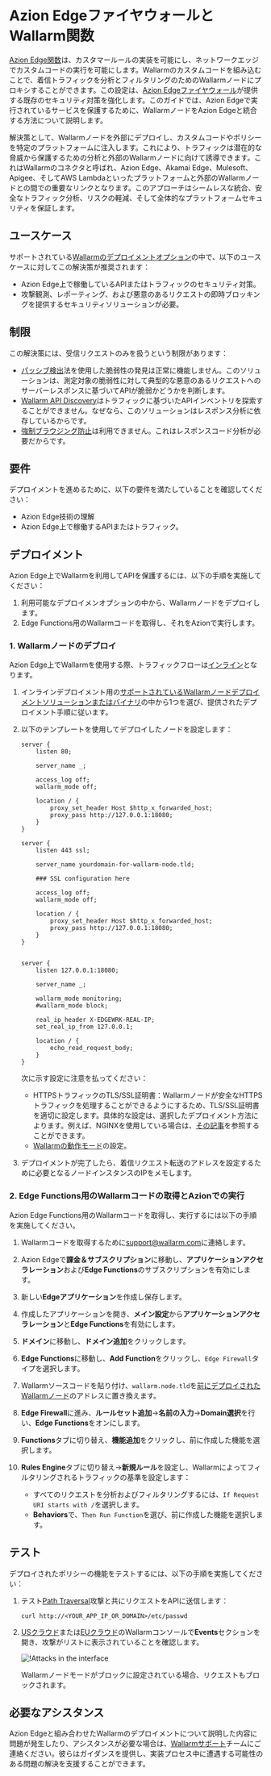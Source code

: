 [ptrav-attack-docs]:                ../../attacks-vulns-list.md#path-traversal
[attacks-in-ui-image]:              ../../images/admin-guides/test-attacks-quickstart-sqli-xss.png

# Azion EdgeファイヤウォールとWallarm関数

[Azion Edge関数](https://www.azion.com/en/products/edge-functions/)は、カスタマールールの実装を可能にし、ネットワークエッジでカスタムコードの実行を可能にします。Wallarmのカスタムコードを組み込むことで、着信トラフィックを分析とフィルタリングのためのWallarmノードにプロキシすることができます。この設定は、[Azion Edgeファイヤウォール](https://www.azion.com/en/products/edge-firewall/)が提供する既存のセキュリティ対策を強化します。このガイドでは、Azion Edgeで実行されているサービスを保護するために、WallarmノードをAzion Edgeと統合する方法について説明します。

解決策として、Wallarmノードを外部にデプロイし、カスタムコードやポリシーを特定のプラットフォームに注入します。これにより、トラフィックは潜在的な脅威から保護するための分析と外部のWallarmノードに向けて誘導できます。これはWallarmのコネクタと呼ばれ、Azion Edge、Akamai Edge、Mulesoft、Apigee、そしてAWS Lambdaといったプラットフォームと外部のWallarmノードとの間での重要なリンクとなります。このアプローチはシームレスな統合、安全なトラフィック分析、リスクの軽減、そして全体的なプラットフォームセキュリティを保証します。

## ユースケース

サポートされている[Wallarmのデプロイメントオプション](../supported-deployment-options.md)の中で、以下のユースケースに対してこの解決策が推奨されます：

* Azion Edge上で稼働しているAPIまたはトラフィックのセキュリティ対策。
* 攻撃観測、レポーティング、および悪意のあるリクエストの即時ブロッキングを提供するセキュリティソリューションが必要。

## 制限

この解決策には、受信リクエストのみを扱うという制限があります：

* [パッシブ検出](../../about-wallarm/detecting-vulnerabilities.md#passive-detection)法を使用した脆弱性の発見は正常に機能しません。このソリューションは、測定対象の脆弱性に対して典型的な悪意のあるリクエストへのサーバーレスポンスに基づいてAPIが脆弱かどうかを判断します。
* [Wallarm API Discovery](../../about-wallarm/api-discovery.md)はトラフィックに基づいたAPIインベントリを探索することができません。なぜなら、このソリューションはレスポンス分析に依存しているからです。
* [強制ブラウジング防止](../../admin-en/configuration-guides/protecting-against-bruteforce.md)は利用できません。これはレスポンスコード分析が必要だからです。

## 要件

デプロイメントを進めるために、以下の要件を満たしていることを確認してください：

* Azion Edge技術の理解
* Azion Edge上で稼働するAPIまたはトラフィック。

## デプロイメント

Azion Edge上でWallarmを利用してAPIを保護するには、以下の手順を実施してください：

1. 利用可能なデプロイメンオプションの中から、Wallarmノードをデプロイします。
1. Edge Functions用のWallarmコードを取得し、それをAzionで実行します。

### 1. Wallarmノードのデプロイ

Azion Edge上でWallarmを使用する際、トラフィックフローは[インライン](../inline/overview.md)となります。

1. インラインデプロイメント用の[サポートされているWallarmノードデプロイメントソリューションまたはバイナリ](../supported-deployment-options.md#in-line)の中から1つを選び、提供されたデプロイメント手順に従います。
1. 以下のテンプレートを使用してデプロイしたノードを設定します：

    ```
    server {
        listen 80;

        server_name _;

        access_log off;
        wallarm_mode off;

        location / {
            proxy_set_header Host $http_x_forwarded_host;
            proxy_pass http://127.0.0.1:18080;
        }
    }

    server {
        listen 443 ssl;

        server_name yourdomain-for-wallarm-node.tld;

        ### SSL configuration here

        access_log off;
        wallarm_mode off;

        location / {
            proxy_set_header Host $http_x_forwarded_host;
            proxy_pass http://127.0.0.1:18080;
        }
    }


    server {
        listen 127.0.0.1:18080;
        
        server_name _;
        
        wallarm_mode monitoring;
        #wallarm_mode block;

        real_ip_header X-EDGEWRK-REAL-IP;
        set_real_ip_from 127.0.0.1;

        location / {
            echo_read_request_body;
        }
    }
    ```

    次に示す設定に注意を払ってください：

    * HTTPSトラフィックのTLS/SSL証明書：Wallarmノードが安全なHTTPSトラフィックを処理することができるようにするため、TLS/SSL証明書を適切に設定します。具体的な設定は、選択したデプロイメント方法によります。例えば、NGINXを使用している場合は、[その記事](https://docs.nginx.com/nginx/admin-guide/security-controls/terminating-ssl-http/)を参照することができます。
    * [Wallarmの動作モード](../../admin-en/configure-wallarm-mode.md)の設定。
1. デプロイメントが完了したら、着信リクエスト転送のアドレスを設定するために必要となるノードインスタンスのIPをメモします。

### 2. Edge Functions用のWallarmコードの取得とAzionでの実行

Azion Edge Functions用のWallarmコードを取得し、実行するには以下の手順を実施してください。

1. Wallarmコードを取得するために[support@wallarm.com](mailto:support@wallarm.com)に連絡します。
1. Azion Edgeで**課金＆サブスクリプション**に移動し、**アプリケーションアクセラレーション**および**Edge Functions**のサブスクリプションを有効にします。
1. 新しい**Edgeアプリケーション**を作成し保存します。
1. 作成したアプリケーションを開き、**メイン設定**から**アプリケーションアクセラレーション**と**Edge Functions**を有効にします。
1. **ドメイン**に移動し、**ドメイン追加**をクリックします。
1. **Edge Functions**に移動し、**Add Function**をクリックし、`Edge Firewall`タイプを選択します。
1. Wallarmソースコードを貼り付け、`wallarm.node.tld`を[前にデプロイされたWallarmノード](#1-wallarm-nodeのデプロイ)のアドレスに置き換えます。
1. **Edge Firewall**に進み、**ルールセット追加**→**名前の入力**→**Domain選択**を行い、**Edge Functions**をオンにします。
1. **Functions**タブに切り替え、**機能追加**をクリックし、前に作成した機能を選択します。
1. **Rules Engine**タブに切り替え→**新規ルール**を設定し、Wallarmによってフィルタリングされるトラフィックの基準を設定します：

    * すべてのリクエストを分析およびフィルタリングするには、`If Request URI starts with /`を選択します。
    * **Behaviors**で、`Then Run Function`を選び、前に作成した機能を選択します。

## テスト

デプロイされたポリシーの機能をテストするには、以下の手順を実施してください：

1. テスト[Path Traversal][ptrav-attack-docs]攻撃と共にリクエストをAPIに送信します：

    ```
    curl http://<YOUR_APP_IP_OR_DOMAIN>/etc/passwd
    ```
1. [USクラウド](https://us1.my.wallarm.com/search)または[EUクラウド](https://my.wallarm.com/search)のWallarmコンソールで**Events**セクションを開き、攻撃がリストに表示されていることを確認します。
    
    ![!Attacks in the interface][attacks-in-ui-image]

    Wallarmノードモードがブロックに設定されている場合、リクエストもブロックされます。

## 必要なアシスタンス

Azion Edgeと組み合わせたWallarmのデプロイメントについて説明した内容に問題が発生したり、アシスタンスが必要な場合は、[Wallarmサポート](mailto:support@wallarm.com)チームにご連絡ください。彼らはガイダンスを提供し、実装プロセス中に遭遇する可能性のある問題の解決を支援することができます。